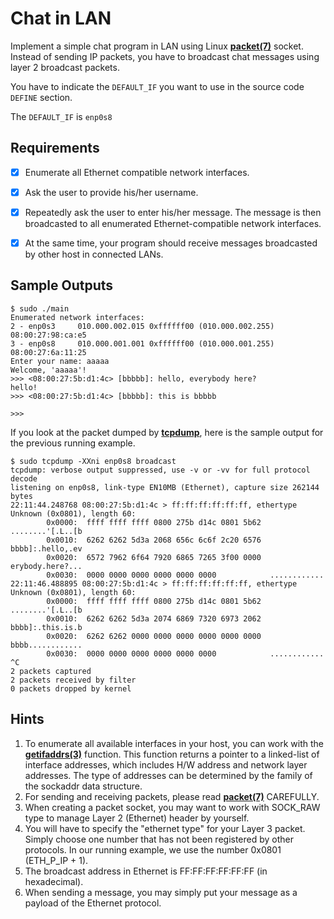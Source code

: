 # Chat in LAN

Implement a simple chat program in LAN using Linux **[packet(7)](http://man7.org/linux/man-pages/man7/packet.7.html)** socket. Instead of sending IP packets, you have to broadcast chat messages using layer 2 broadcast packets.

You have to indicate the `DEFAULT_IF` you want to use in the source code `DEFINE` section.

The `DEFAULT_IF` is `enp0s8`

## Requirements
- [x]  Enumerate all Ethernet compatible network interfaces.
- [x]  Ask the user to provide his/her username.
- [x]  Repeatedly ask the user to enter his/her message. The message is then broadcasted to all enumerated Ethernet-compatible network interfaces.
- [x]  At the same time, your program should receive messages broadcasted by other host in connected LANs.


## Sample Outputs

```
$ sudo ./main
Enumerated network interfaces:
2 - enp0s3     010.000.002.015 0xffffff00 (010.000.002.255) 08:00:27:98:ca:e5
3 - enp0s8     010.000.001.001 0xffffff00 (010.000.001.255) 08:00:27:6a:11:25
Enter your name: aaaaa
Welcome, 'aaaaa'!
>>> <08:00:27:5b:d1:4c> [bbbbb]: hello, everybody here?
hello!
>>> <08:00:27:5b:d1:4c> [bbbbb]: this is bbbbb

>>>
```

If you look at the packet dumped by **[tcpdump](http://man7.org/linux/man-pages/man1/tcpdump.1.html)**, here is the sample output for the previous running example.

```
$ sudo tcpdump -XXni enp0s8 broadcast
tcpdump: verbose output suppressed, use -v or -vv for full protocol decode
listening on enp0s8, link-type EN10MB (Ethernet), capture size 262144 bytes
22:11:44.248768 08:00:27:5b:d1:4c > ff:ff:ff:ff:ff:ff, ethertype Unknown (0x0801), length 60:
        0x0000:  ffff ffff ffff 0800 275b d14c 0801 5b62  ........'[.L..[b
        0x0010:  6262 6262 5d3a 2068 656c 6c6f 2c20 6576  bbbb]:.hello,.ev
        0x0020:  6572 7962 6f64 7920 6865 7265 3f00 0000  erybody.here?...
        0x0030:  0000 0000 0000 0000 0000 0000            ............
22:11:46.488895 08:00:27:5b:d1:4c > ff:ff:ff:ff:ff:ff, ethertype Unknown (0x0801), length 60:
        0x0000:  ffff ffff ffff 0800 275b d14c 0801 5b62  ........'[.L..[b
        0x0010:  6262 6262 5d3a 2074 6869 7320 6973 2062  bbbb]:.this.is.b
        0x0020:  6262 6262 0000 0000 0000 0000 0000 0000  bbbb............
        0x0030:  0000 0000 0000 0000 0000 0000            ............
^C
2 packets captured
2 packets received by filter
0 packets dropped by kernel
```

## Hints
1. To enumerate all available interfaces in your host, you can work with the **[getifaddrs(3)](http://man7.org/linux/man-pages/man3/getifaddrs.3.html)** function. This function returns a pointer to a linked-list of interface addresses, which includes H/W address and network layer addresses. The type of addresses can be determined by the family of the sockaddr data structure.
2. For sending and receiving packets, please read **[packet(7)](http://man7.org/linux/man-pages/man7/packet.7.html)** CAREFULLY.
3. When creating a packet socket, you may want to work with SOCK_RAW type to manage Layer 2 (Ethernet) header by yourself.
4. You will have to specify the "ethernet type" for your Layer 3 packet. Simply choose one number that has not been registered by other protocols. In our running example, we use the number 0x0801 (ETH_P_IP + 1).
5. The broadcast address in Ethernet is FF:FF:FF:FF:FF:FF (in hexadecimal).
6. When sending a message, you may simply put your message as a payload of the Ethernet protocol.
